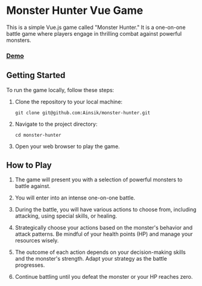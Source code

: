 # Monster Hunter Vue Game

This is a simple Vue.js game called "Monster Hunter." It is a one-on-one battle game where players engage in thrilling combat against powerful monsters.

### [Demo](monster-hunter-inky.vercel.app)

## Getting Started

To run the game locally, follow these steps:

1. Clone the repository to your local machine:  
   ```
   git clone git@github.com:Ainsik/monster-hunter.git
   ```

2. Navigate to the project directory:  
   ```
   cd monster-hunter
   ```

3. Open your web browser to play the game.

## How to Play

1. The game will present you with a selection of powerful monsters to battle against.

2. You will enter into an intense one-on-one battle.

3. During the battle, you will have various actions to choose from, including attacking, using special skills, or healing.

4. Strategically choose your actions based on the monster's behavior and attack patterns. Be mindful of your health points (HP) and manage your resources wisely.

5. The outcome of each action depends on your decision-making skills and the monster's strength. Adapt your strategy as the battle progresses.

6. Continue battling until you defeat the monster or your HP reaches zero.
